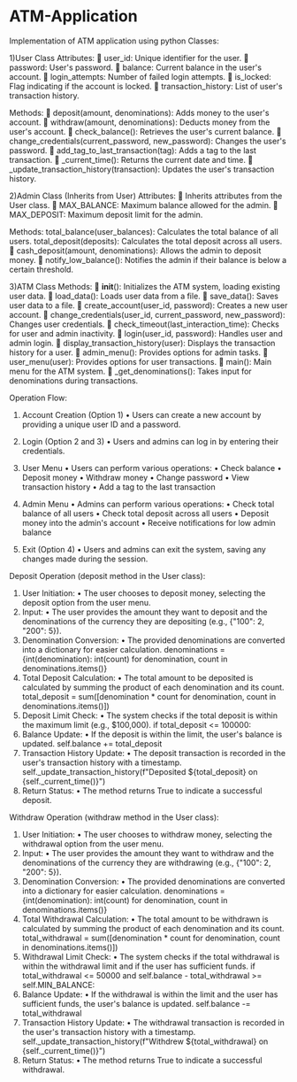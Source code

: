# ATM-Application
Implementation of ATM application using python
Classes:

1)User Class
Attributes:
	user_id: Unique identifier for the user.
	password: User's password.
	balance: Current balance in the user's account.
	login_attempts: Number of failed login attempts.
	is_locked: Flag indicating if the account is locked.
	transaction_history: List of user's transaction history.

Methods:
	deposit(amount, denominations): Adds money to the user's account.
	withdraw(amount, denominations): Deducts money from the user's account.
	check_balance(): Retrieves the user's current balance.
	change_credentials(current_password, new_password): Changes the user's password.
	add_tag_to_last_transaction(tag): Adds a tag to the last transaction.
	_current_time(): Returns the current date and time.
	_update_transaction_history(transaction): Updates the user's transaction history.

2)Admin Class (Inherits from User)
Attributes:
	Inherits attributes from the User class.
	MAX_BALANCE: Maximum balance allowed for the admin.
	MAX_DEPOSIT: Maximum deposit limit for the admin.

Methods:
total_balance(user_balances): Calculates the total balance of all users.
total_deposit(deposits): Calculates the total deposit across all users.
	cash_deposit(amount, denominations): Allows the admin to deposit money.
	notify_low_balance(): Notifies the admin if their balance is below a certain threshold.

3)ATM Class
Methods:
	__init__(): Initializes the ATM system, loading existing user data.
	load_data(): Loads user data from a file.
	save_data(): Saves user data to a file.
	create_account(user_id, password): Creates a new user account.
	change_credentials(user_id, current_password, new_password): Changes user credentials.
	check_timeout(last_interaction_time): Checks for user and admin inactivity.
	login(user_id, password): Handles user and admin login.
	display_transaction_history(user): Displays the transaction history for a user.
	admin_menu(): Provides options for admin tasks.
	user_menu(user): Provides options for user transactions.
	main(): Main menu for the ATM system.
	_get_denominations(): Takes input for denominations during transactions.

Operation Flow:

1. Account Creation (Option 1)
•	Users can create a new account by providing a unique user ID and a password.
2. Login (Option 2 and 3)
•	Users and admins can log in by entering their credentials.
3. User Menu
•	Users can perform various operations:
•	Check balance
•	Deposit money
•	Withdraw money
•	Change password
•	View transaction history
•	Add a tag to the last transaction
4. Admin Menu
•	Admins can perform various operations:
•	Check total balance of all users
•	Check total deposit across all users
•	Deposit money into the admin's account
•	Receive notifications for low admin balance

5. Exit (Option 4)
•	Users and admins can exit the system, saving any changes made during the session.

Deposit Operation (deposit method in the User class):
1. User Initiation:
•	The user chooses to deposit money, selecting the deposit option from the user menu.
2. Input:
•	The user provides the amount they want to deposit and the denominations of the currency they are depositing (e.g., {"100": 2, "200": 5}).
3. Denomination Conversion:
•	The provided denominations are converted into a dictionary for easier calculation.
denominations = {int(denomination): int(count) for denomination, count in denominations.items()}
4. Total Deposit Calculation:
•	The total amount to be deposited is calculated by summing the product of each denomination and its count.
total_deposit = sum([denomination * count for denomination, count in denominations.items()])
6. Deposit Limit Check:
•	The system checks if the total deposit is within the maximum limit (e.g., $100,000).
if total_deposit <= 100000:
7. Balance Update:
•	If the deposit is within the limit, the user's balance is updated.
self.balance += total_deposit
8. Transaction History Update:
•	The deposit transaction is recorded in the user's transaction history with a timestamp.
self._update_transaction_history(f"Deposited ${total_deposit} on {self._current_time()}")
9. Return Status:
•	The method returns True to indicate a successful deposit.

Withdraw Operation (withdraw method in the User class):
1. User Initiation:
•	The user chooses to withdraw money, selecting the withdrawal option from the user menu.
2. Input:
•	The user provides the amount they want to withdraw and the denominations of the currency they are withdrawing (e.g., {"100": 2, "200": 5}).
3. Denomination Conversion:
•	The provided denominations are converted into a dictionary for easier calculation.
denominations = {int(denomination): int(count) for denomination, count in denominations.items()}
4. Total Withdrawal Calculation:
•	The total amount to be withdrawn is calculated by summing the product of each denomination and its count. 
total_withdrawal = sum([denomination * count for denomination, count in denominations.items()])
5. Withdrawal Limit Check:
•	The system checks if the total withdrawal is within the withdrawal limit and if the user has sufficient funds.
if total_withdrawal <= 50000 and self.balance - total_withdrawal >= self.MIN_BALANCE:
6. Balance Update:
•	If the withdrawal is within the limit and the user has sufficient funds, the user's balance is updated.
self.balance -= total_withdrawal
7. Transaction History Update:
•	The withdrawal transaction is recorded in the user's transaction history with a timestamp.
self._update_transaction_history(f"Withdrew ${total_withdrawal} on {self._current_time()}")
8. Return Status:
•	The method returns True to indicate a successful withdrawal.
